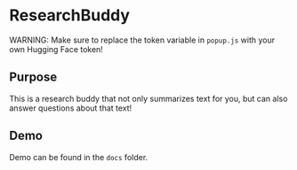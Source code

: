 # ResearchBuddy

WARNING: Make sure to replace the token variable in `popup.js` with your own Hugging Face token!


## Purpose
This is a research buddy that not only summarizes text for you, but can also answer questions about that text!

## Demo

Demo can be found in the `docs` folder.